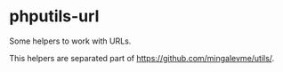 # phputils-url
Some helpers to work with URLs.

This helpers are separated part of https://github.com/mingalevme/utils/. 

